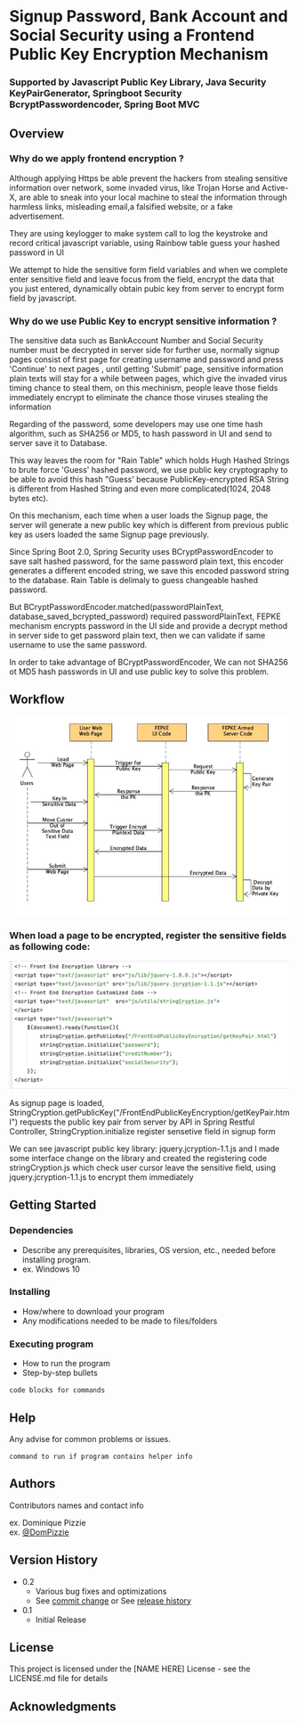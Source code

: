 #  Signup Password, Bank Account and Social Security using a Frontend Public Key Encryption Mechanism
### Supported by Javascript Public Key Library, Java Security KeyPairGenerator, Springboot Security BcryptPasswordencoder, Spring Boot MVC

## Overview

### Why do we apply frontend encryption ?
   
   Although applying Https be able prevent the hackers from stealing sensitive information over network, some invaded virus, 
   like Trojan Horse and Active-X, are able to sneak into your local machine to steal the information through harmless links, 
   misleading email,a falsified website, or a fake advertisement.
      
   They are using keylogger to make system call to log the keystroke and record critical javascript variable, using 
   Rainbow table guess your hashed password in UI
      
   We attempt to hide the sensitive form field variables and when we complete enter sensitive field and leave focus from 
   the field, encrypt the data that you just entered, dynamically obtain pubic key from server to encrypt form field by 
   javascript. 


### Why do we use Public Key to encrypt sensitive information ?
  
   The sensitive data such as BankAccount Number and Social Security number must be decrypted in server side for 
   further use, normally signup pages consist of first page for creating username and password and press 'Continue' to next
   pages , until getting 'Submit' page, sensitive information plain texts will stay for a while between pages, which 
   give the invaded virus timing chance to steal them, on this mechinism, people leave those fields immediately encrypt
   to eliminate the chance those viruses stealing the information

   Regarding of the password, some developers may use one time hash algorithm, such as SHA256 or MD5, to hash password 
   in UI and send to server save it to Database.
       
   This way leaves the room for "Rain Table" which holds Hugh Hashed Strings to brute force 'Guess' hashed password, we 
   use public key cryptography to be able to avoid this hash "Guess' because PublicKey-encrypted RSA String is different 
   from Hashed String and even more complicated(1024, 2048 bytes etc). 
       
   On this mechanism, each time when a user loads the Signup page, the server will generate a new public key which is 
   different from previous public key as users loaded the same Signup page previously.
    
   Since Spring Boot 2.0, Spring Security uses BCryptPasswordEncoder to save salt hashed password, for the same password 
   plain text, this encoder generates a different encoded string, we save this encoded password string to the database. 
   Rain Table is delimaly to guess changeable hashed password.
    
   But BCryptPasswordEncoder.matched(passwordPlainText, database_saved_bcrypted_password) required passwordPlainText, 
   FEPKE mechanism encrypts password in the UI side and provide a decrypt method in server side to get password plain 
   text, then we can validate if same username to use the same password. 
    
   In order to take advantage of BCryptPasswordEncoder, We can not SHA256 ot MD5 hash passwords in UI and use public key 
   to solve this problem.
   
## Workflow 

  ![](images/FrontEndPublicKeyEncryptionConcept.jpg)

  ### When load a page to be encrypted, register the sensitive fields as following code:
  
  ![](images/register_encrypting_fields.png)
  
  As signup page is loaded, StringCryption.getPublicKey("/FrontEndPublicKeyEncryption/getKeyPair.html") requests the public key pair from 
  server by API in Spring Restful Controller, StringCryption.initialize register sensetive field in signup form
  
  We can see javascript public key library: jquery.jcryption-1.1.js and I made some interface change on the library 
  and created the registering code stringCryption.js which check user cursor leave the sensitive field, using 
  jquery.jcryption-1.1.js to encrypt them immediately
     
     
 

## Getting Started

### Dependencies

* Describe any prerequisites, libraries, OS version, etc., needed before installing program.
* ex. Windows 10

### Installing

* How/where to download your program
* Any modifications needed to be made to files/folders

### Executing program

* How to run the program
* Step-by-step bullets
```
code blocks for commands
```

## Help

Any advise for common problems or issues.
```
command to run if program contains helper info
```

## Authors

Contributors names and contact info

ex. Dominique Pizzie  
ex. [@DomPizzie](https://twitter.com/dompizzie)

## Version History

* 0.2
    * Various bug fixes and optimizations
    * See [commit change]() or See [release history]()
* 0.1
    * Initial Release

## License

This project is licensed under the [NAME HERE] License - see the LICENSE.md file for details

## Acknowledgments

       
        



